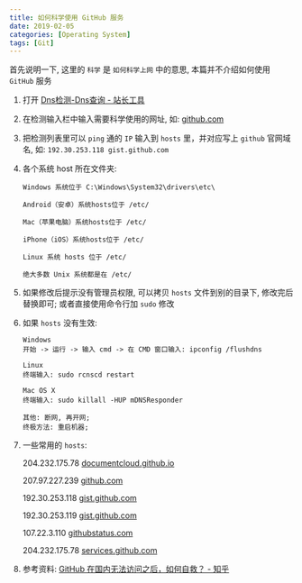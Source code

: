 ```yaml
---
title: 如何科学使用 GitHub 服务
date: 2019-02-05
categories: [Operating System]
tags: [Git]
---
```


首先说明一下, 这里的 `科学` 是 `如何科学上网` 中的意思, 本篇并不介绍如何使用 `GitHub` 服务

1. 打开 [Dns检测-Dns查询 - 站长工具](http://tool.chinaz.com/dns)

2. 在检测输入栏中输入需要科学使用的网址, 如: [github.com](http://github.com)

3. 把检测列表里可以 `ping` 通的 `IP` 输入到 `hosts` 里，并对应写上 `github` 官网域名, 如: `192.30.253.118 gist.github.com`

4. 各个系统 host 所在文件夹:

    ```
    Windows 系统位于 C:\Windows\System32\drivers\etc\

    Android（安卓）系统hosts位于 /etc/

    Mac（苹果电脑）系统hosts位于 /etc/

    iPhone（iOS）系统hosts位于 /etc/

    Linux 系统 hosts 位于 /etc/

    绝大多数 Unix 系统都是在 /etc/
    ```

5. 如果修改后提示没有管理员权限, 可以拷贝 `hosts` 文件到别的目录下, 修改完后替换即可; 或者直接使用命令行加 `sudo` 修改

6. 如果 `hosts` 没有生效:

    ```
    Windows
    开始 -> 运行 -> 输入 cmd -> 在 CMD 窗口输入: ipconfig /flushdns

    Linux
    终端输入: sudo rcnscd restart

    Mac OS X
    终端输入: sudo killall -HUP mDNSResponder

    其他: 断网, 再开网;
    终极方法: 重启机器;
    ```

7. 一些常用的 `hosts`:

    204.232.175.78 [documentcloud.github.io](http://documentcloud.github.io/)

    207.97.227.239 [github.com](https://github.com/)

    192.30.253.118 [gist.github.com](https://gist.github.com/)

    192.30.253.119 [gist.github.com](https://gist.github.com/)

    107.22.3.110 [githubstatus.com](https://www.githubstatus.com/)

    204.232.175.78 [services.github.com](https://services.github.com/)

8. 参考资料: [GitHub 在国内无法访问之后，如何自救？ - 知乎](https://www.zhihu.com/question/20732532)
